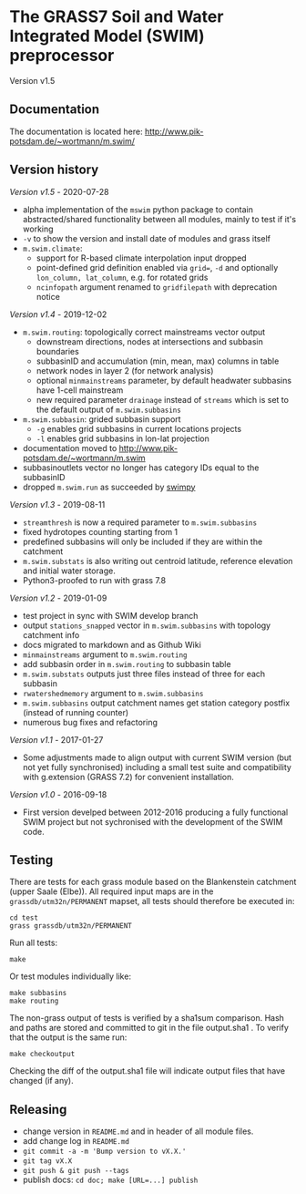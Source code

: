 # The GRASS7 Soil and Water Integrated Model (SWIM) preprocessor

Version v1.5

## Documentation

The documentation is located here:
http://www.pik-potsdam.de/~wortmann/m.swim/

## Version history
*Version v1.5* - 2020-07-28
- alpha implementation of the `mswim` python package to contain abstracted/shared
  functionality between all modules, mainly to test if it's working
- `-v` to show the version and install date of modules and grass itself
- `m.swim.climate`:
  - support for R-based climate interpolation input dropped
  - point-defined grid definition enabled via `grid=`, `-d` and optionally
    `lon_column, lat_column`, e.g. for rotated grids
  - `ncinfopath` argument renamed to `gridfilepath` with deprecation notice

*Version v1.4* - 2019-12-02
- `m.swim.routing`: topologically correct mainstreams vector output
  - downstream directions, nodes at intersections and subbasin boundaries
  - subbasinID and accumulation (min, mean, max) columns in table
  - network nodes in layer 2 (for network analysis)
  - optional `minmainstreams` parameter, by default headwater subbasins have
    1-cell mainstream
  - new required parameter `drainage` instead of `streams` which is set to the
    default output of `m.swim.subbasins`
- `m.swim.subbasin`: grided subbasin support
  - `-g` enables grid subbasins in current locations projects
  - `-l` enables grid subbasins in lon-lat projection
- documentation moved to http://www.pik-potsdam.de/~wortmann/m.swim
- subbasinoutlets vector no longer has category IDs equal to the subbasinID
- dropped `m.swim.run` as succeeded by [swimpy](http://www.pik-potsdam.de/~wortmann/swimpy/)


*Version v1.3* - 2019-08-11
- `streamthresh` is now a required parameter to `m.swim.subbasins`
- fixed hydrotopes counting starting from 1
- predefined subbasins will only be included if they are within the catchment
- `m.swim.substats` is also writing out centroid latitude, reference elevation and initial water storage.
- Python3-proofed to run with grass 7.8


*Version v1.2* - 2019-01-09
- test project in sync with SWIM develop branch
- output `stations_snapped` vector in `m.swim.subbasins` with topology
  catchment info
- docs migrated to markdown and as Github Wiki
- `minmainstreams` argument to `m.swim.routing`
- add subbasin order in `m.swim.routing` to subbasin table
- `m.swim.substats` outputs just three files instead of three for each subbasin
- `rwatershedmemory` argument to `m.swim.subbasins`
- `m.swim.subbasins` output catchment names get station category postfix
  (instead of running counter)
- numerous bug fixes and refactoring

*Version v1.1* - 2017-01-27
- Some adjustments made to align output with current SWIM version (but not yet fully synchronised) including a small test suite and compatibility with g.extension (GRASS 7.2) for convenient installation.

*Version v1.0* - 2016-09-18
- First version develped between 2012-2016 producing a fully functional SWIM project but not sychronised with the development of the SWIM code.


## Testing

There are tests for each grass module based on the Blankenstein catchment
(upper Saale (Elbe)). All required input maps are in the
`grassdb/utm32n/PERMANENT` mapset, all tests should therefore be executed in:
```
cd test
grass grassdb/utm32n/PERMANENT
```
Run all tests:
```
make
```
Or test modules individually like:
```
make subbasins
make routing
```
The non-grass output of tests is verified by a sha1sum comparison.
Hash and paths are stored and committed to git in the file output.sha1 .
To verify that the output is the same run:
```
make checkoutput
```
Checking the diff of the output.sha1 file will indicate output files that have changed (if any).


## Releasing
- change version in `README.md` and in header of all module files.
- add change log in `README.md`
- `git commit -a -m 'Bump version to vX.X.'`
- `git tag vX.X`
- `git push & git push --tags`
- publish docs: `cd doc; make [URL=...] publish`
